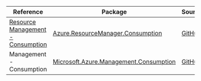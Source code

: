 | Reference | Package | Source |
|---|---|---|
|[Resource Management - Consumption](resourcemanager.consumption-readme.md)|[Azure.ResourceManager.Consumption](https://www.nuget.org/packages/Azure.ResourceManager.Consumption)|[GitHub](https://github.com/Azure/azure-sdk-for-net/blob/main/sdk/consumption/Azure.ResourceManager.Consumption)|
|Management - Consumption|[Microsoft.Azure.Management.Consumption](https://www.nuget.org/packages/Microsoft.Azure.Management.Consumption)|[GitHub](https://github.com/Azure/azure-sdk-for-net)|
